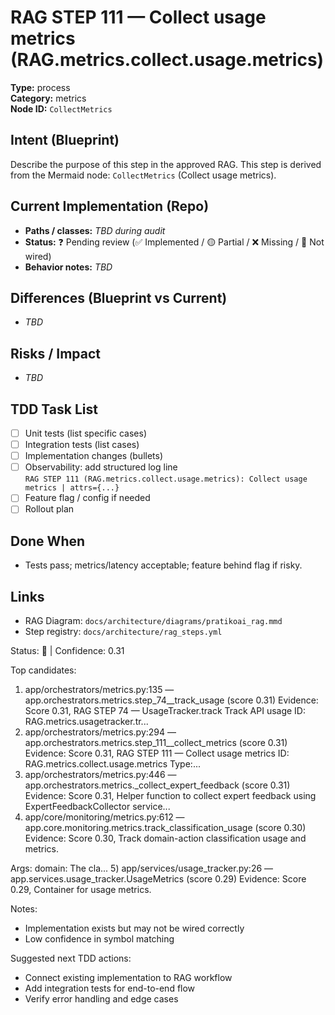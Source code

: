 # RAG STEP 111 — Collect usage metrics (RAG.metrics.collect.usage.metrics)

**Type:** process  
**Category:** metrics  
**Node ID:** `CollectMetrics`

## Intent (Blueprint)
Describe the purpose of this step in the approved RAG. This step is derived from the Mermaid node: `CollectMetrics` (Collect usage metrics).

## Current Implementation (Repo)
- **Paths / classes:** _TBD during audit_
- **Status:** ❓ Pending review (✅ Implemented / 🟡 Partial / ❌ Missing / 🔌 Not wired)
- **Behavior notes:** _TBD_

## Differences (Blueprint vs Current)
- _TBD_

## Risks / Impact
- _TBD_

## TDD Task List
- [ ] Unit tests (list specific cases)
- [ ] Integration tests (list cases)
- [ ] Implementation changes (bullets)
- [ ] Observability: add structured log line  
  `RAG STEP 111 (RAG.metrics.collect.usage.metrics): Collect usage metrics | attrs={...}`
- [ ] Feature flag / config if needed
- [ ] Rollout plan

## Done When
- Tests pass; metrics/latency acceptable; feature behind flag if risky.

## Links
- RAG Diagram: `docs/architecture/diagrams/pratikoai_rag.mmd`
- Step registry: `docs/architecture/rag_steps.yml`


<!-- AUTO-AUDIT:BEGIN -->
Status: 🔌  |  Confidence: 0.31

Top candidates:
1) app/orchestrators/metrics.py:135 — app.orchestrators.metrics.step_74__track_usage (score 0.31)
   Evidence: Score 0.31, RAG STEP 74 — UsageTracker.track Track API usage
ID: RAG.metrics.usagetracker.tr...
2) app/orchestrators/metrics.py:294 — app.orchestrators.metrics.step_111__collect_metrics (score 0.31)
   Evidence: Score 0.31, RAG STEP 111 — Collect usage metrics
ID: RAG.metrics.collect.usage.metrics
Type:...
3) app/orchestrators/metrics.py:446 — app.orchestrators.metrics._collect_expert_feedback (score 0.31)
   Evidence: Score 0.31, Helper function to collect expert feedback using ExpertFeedbackCollector service...
4) app/core/monitoring/metrics.py:612 — app.core.monitoring.metrics.track_classification_usage (score 0.30)
   Evidence: Score 0.30, Track domain-action classification usage and metrics.

Args:
    domain: The cla...
5) app/services/usage_tracker.py:26 — app.services.usage_tracker.UsageMetrics (score 0.29)
   Evidence: Score 0.29, Container for usage metrics.

Notes:
- Implementation exists but may not be wired correctly
- Low confidence in symbol matching

Suggested next TDD actions:
- Connect existing implementation to RAG workflow
- Add integration tests for end-to-end flow
- Verify error handling and edge cases
<!-- AUTO-AUDIT:END -->